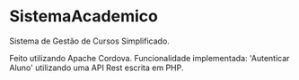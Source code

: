 # SistemaAcademico
Sistema de Gestão de Cursos Simplificado.

Feito utilizando Apache Cordova. Funcionalidade implementada: 'Autenticar Aluno' utilizando uma API Rest escrita em PHP.

